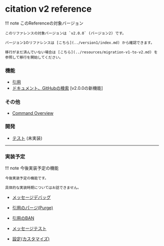 # citation v2 reference

!!! note このReferenceの対象バージョン

    このリファレンスの対象バージョンは `v2.0.0` (バージョン2) です。

    バージョン1のリファレンスは [こちら](../version1/index.md) から確認できます。

    移行がまだ済んでいない場合は [こちら](../resources/migration-v1-to-v2.md) を参照して移行を開始してください。

### 機能

- [引用](quote.md)
- [ドキュメント、GitHubの検索](search.md) [v2.0.0の新機能]

### その他

- [Command Overview](command-overview.md)

### 開発

- [テスト]() (未実装)

----

### 実装予定

!!! note 今後実装予定の機能

    今後実装予定の機能です。

    具体的な実装時期についてはお話できません。

- [メッセージデバッグ]()
- [引用のパージ(Purge)]()
- [引用のBAN]()
- [メッセージテスト]()

- [設定(カスタマイズ)]()
